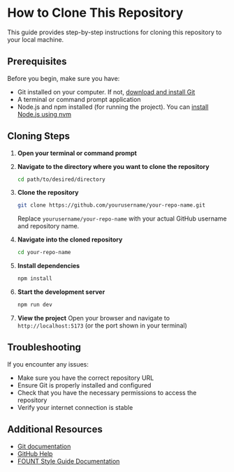 
# How to Clone This Repository

This guide provides step-by-step instructions for cloning this repository to your local machine.

## Prerequisites

Before you begin, make sure you have:

- Git installed on your computer. If not, [download and install Git](https://git-scm.com/downloads)
- A terminal or command prompt application
- Node.js and npm installed (for running the project). You can [install Node.js using nvm](https://github.com/nvm-sh/nvm#installing-and-updating)

## Cloning Steps

1. **Open your terminal or command prompt**

2. **Navigate to the directory where you want to clone the repository**
   ```sh
   cd path/to/desired/directory
   ```

3. **Clone the repository**
   ```sh
   git clone https://github.com/yourusername/your-repo-name.git
   ```
   Replace `yourusername/your-repo-name` with your actual GitHub username and repository name.

4. **Navigate into the cloned repository**
   ```sh
   cd your-repo-name
   ```

5. **Install dependencies**
   ```sh
   npm install
   ```

6. **Start the development server**
   ```sh
   npm run dev
   ```

7. **View the project**
   Open your browser and navigate to `http://localhost:5173` (or the port shown in your terminal)

## Troubleshooting

If you encounter any issues:

- Make sure you have the correct repository URL
- Ensure Git is properly installed and configured
- Check that you have the necessary permissions to access the repository
- Verify your internet connection is stable

## Additional Resources

- [Git documentation](https://git-scm.com/doc)
- [GitHub Help](https://help.github.com/en)
- [FOUNT Style Guide Documentation](https://your-documentation-url.com)

